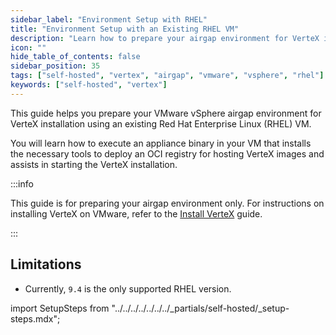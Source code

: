 ```yaml
---
sidebar_label: "Environment Setup with RHEL"
title: "Environment Setup with an Existing RHEL VM"
description: "Learn how to prepare your airgap environment for VerteX installation using an existing RHEL VM"
icon: ""
hide_table_of_contents: false
sidebar_position: 35
tags: ["self-hosted", "vertex", "airgap", "vmware", "vsphere", "rhel"]
keywords: ["self-hosted", "vertex"]
---
```


This guide helps you prepare your VMware vSphere airgap environment for VerteX installation using an existing Red Hat
Enterprise Linux (RHEL) VM.

You will learn how to execute an appliance binary in your VM that installs the necessary tools to deploy an OCI registry
for hosting VerteX images and assists in starting the VerteX installation.

:::info

This guide is for preparing your airgap environment only. For instructions on installing VerteX on VMware, refer to the
[Install VerteX](../install.md) guide.

:::

## Limitations

- Currently, `9.4` is the only supported RHEL version.

import SetupSteps from "../../../../../../../_partials/self-hosted/_setup-steps.mdx";

<PartialsComponent category="self-hosted" name="setup-steps" edition="VerteX" />
